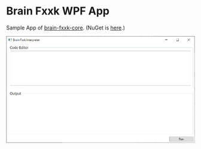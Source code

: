 # Brain Fxxk WPF App

Sample App of [brain-fxxk-core](https://github.com/koktoh/brain-fxxk-core). (NuGet is [here](https://www.nuget.org/packages/BFCore/).)

![screenshot](https://github.com/koktoh/brain-fxxk-wpf/blob/image/BFWpf.png)